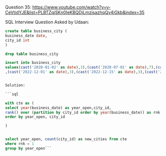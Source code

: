 Question 35:
https://www.youtube.com/watch?v=y-CeVtidYJE&list=PLBTZqjSKn0IeKBQDjLmzisazhqQy4iGkb&index=35

SQL Interview Question Asked by Udaan:

```sql
create table business_city (
business_date date,
city_id int
)

drop table business_city

insert into business_city
values(cast('2020-01-02' as date),3),(cast('2020-07-01' as date),7),(cast('2021-01-01' as date),3),(cast('2021-02-03' as date),19)
,(cast('2022-12-01' as date),3),(cast('2022-12-15' as date),3),(cast('2022-02-28' as date),12);```


Solution:

```sql

with cte as (
select year(business_date) as year_open,city_id,
rank() over (partition by city_id order by year(business_date)) as rnk from business_city
order by year_open, city_id

)


select year_open, count(city_id) as new_cities from cte
where rnk = 1
group by year_open```